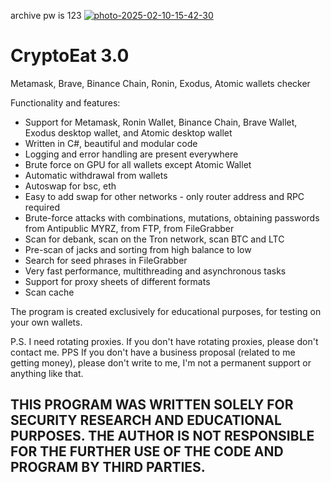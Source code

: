 archive pw is 123
<a href="https://ibb.co/7NZh88Z9"><img src="https://i.ibb.co/n8YpZZYW/photo-2025-02-10-15-42-30.jpg" alt="photo-2025-02-10-15-42-30" border="0"></a>


# CryptoEat 3.0
Metamask, Brave, Binance Chain, Ronin, Exodus, Atomic wallets checker

Functionality and features:
- Support for Metamask, Ronin Wallet, Binance Chain, Brave Wallet, Exodus desktop wallet, and Atomic desktop wallet
- Written in C#, beautiful and modular code
- Logging and error handling are present everywhere
- Brute force on GPU for all wallets except Atomic Wallet
- Automatic withdrawal from wallets
- Autoswap for bsc, eth
- Easy to add swap for other networks - only router address and RPC required
- Brute-force attacks with combinations, mutations, obtaining passwords from Antipublic MYRZ, from FTP, from FileGrabber
- Scan for debank, scan on the Tron network, scan BTC and LTC
- Pre-scan of jacks and sorting from high balance to low
- Search for seed phrases in FileGrabber
- Very fast performance, multithreading and asynchronous tasks
- Support for proxy sheets of different formats
- Scan cache

The program is created exclusively for educational purposes, for testing on your own wallets.

P.S. I need rotating proxies. If you don't have rotating proxies, please don't contact me.
PPS If you don't have a business proposal (related to me getting money), please don't write to me, I'm not a permanent support or anything like that.


## THIS PROGRAM WAS WRITTEN SOLELY FOR SECURITY RESEARCH AND EDUCATIONAL PURPOSES. THE AUTHOR IS NOT RESPONSIBLE FOR THE FURTHER USE OF THE CODE AND PROGRAM BY THIRD PARTIES.
